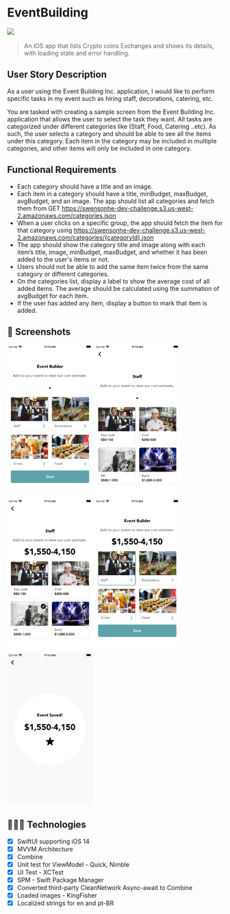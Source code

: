 # EventBuilding

<img src="https://img.shields.io/badge/Swift-FA7343?style=for-the-badge&logo=swift&logoColor=white">

> An iOS app that lists Crypto coins Exchanges and shows its details, with loading state and error handling.

## User Story Description

As a user using the Event Building Inc. application, I would like to perform specific tasks in my event such as hiring staff, decorations, catering, etc.

You are tasked with creating a sample screen from the Event Building Inc. application that allows the user to select the task they want.
All tasks are categorized under different categories like (Staff, Food, Catering ..etc).
As such, the user selects a category and should be able to see all the items under this category.
Each item in the category may be included in multiple categories, and other items will only be included in one category.

## Functional Requirements

- Each category should have a title and an image.
- Each item in a category should have a title, minBudget, maxBudget, avgBudget, and an image. The app should list all categories and fetch them from GET
https://swensonhe-dev-challenge.s3.us-west-2.amazonaws.com/categories.json
- When a user clicks on a specific group, the app should fetch the item for that category using
https://swensonhe-dev-challenge.s3.us-west-2.amazonaws.com/categories/{categoryId}.json
- The app should show the category title and image along with each item’s title, image, minBudget, maxBudget, and whether it has been added to the user's items or not.
- Users should not be able to add the same item twice from the same category or different categories.
- On the categories list, display a label to show the average cost of all added items. The average should be calculated using the summation of avgBudget for each item.
- If the user has added any item, display a button to mark that item is added.

## 📱 Screenshots

<img width="200" src="https://github.com/marcos1262/event-building/blob/main/screenshot1.png">        <img width="200" src="https://github.com/marcos1262/event-building/blob/main/screenshot2.png">        <img width="200" src="https://github.com/marcos1262/event-building/blob/main/screenshot3.png">        <img width="200" src="https://github.com/marcos1262/event-building/blob/main/screenshot4.png">        <img width="200" src="https://github.com/marcos1262/event-building/blob/main/screenshot5.png">

## 👩🏾‍💻 Technologies
- [x] SwiftUI supporting iOS 14
- [x] MVVM Architecture
- [x] Combine
- [x] Unit test for ViewModel - Quick, Nimble
- [x] UI Test - XCTest
- [x] SPM - Swift Package Manager
- [x] Converted third-party CleanNetwork Async-await to Combine
- [x] Loaded images - KingFisher
- [x] Localized strings for en and pt-BR
